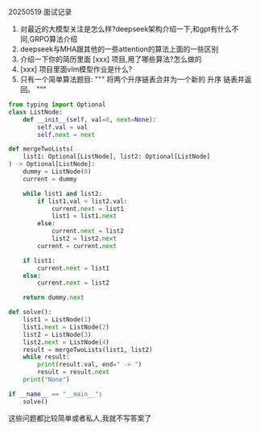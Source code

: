 20250519 面试记录
1. 对最近的大模型关注是怎么样?deepseek架构介绍一下,和gpt有什么不同,GRPO算法介绍
2. deepseek与MHA跟其他的一些attention的算法上面的一些区别
3. 介绍一下你的简历里面 [xxx] 项目,用了哪些算法?怎么做的
4. [xxx] 项目里面vlm模型作业是什么?
5. 只有一个简单算法题目:
"""
将两个升序链表合并为一个新的 升序 链表并返回。
"""

```python
from typing import Optional
class ListNode:
    def __init__(self, val=0, next=None):
        self.val = val
        self.next = next

def mergeTwoLists(
    list1: Optional[ListNode], list2: Optional[ListNode]
) -> Optional[ListNode]:
    dummy = ListNode(0)
    current = dummy

    while list1 and list2:
        if list1.val < list2.val:
            current.next = list1
            list1 = list1.next
        else:
            current.next = list2
            list2 = list2.next
        current = current.next

    if list1:
        current.next = list1
    else:
        current.next = list2

    return dummy.next

def solve():
    list1 = ListNode(1)
    list1.next = ListNode(2)
    list2 = ListNode(3)
    list2.next = ListNode(4)
    result = mergeTwoLists(list1, list2)
    while result:
        print(result.val, end=" -> ")
        result = result.next
    print("None")

if __name__ == "__main__":
    solve()
```

这些问题都比较简单或者私人,我就不写答案了
